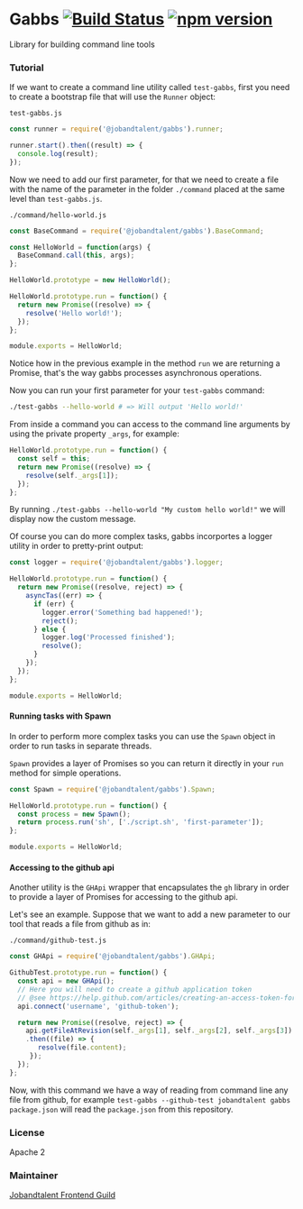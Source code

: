 # Gabbs [![Build Status](https://circleci.com/gh/jobandtalent/gabbs.png?style=shield)](https://circleci.com/gh/jobandtalent/gabbs) [![npm version](https://badge.fury.io/js/%40jobandtalent%2Fgabbs.svg)](https://badge.fury.io/js/%40jobandtalent%2Fgabbs)

Library for building command line tools

### Tutorial

If we want to create a command line utility called `test-gabbs`, first you need to create a bootstrap file that
will use the `Runner` object:

`test-gabbs.js`

```javascript
const runner = require('@jobandtalent/gabbs').runner;

runner.start().then((result) => {
  console.log(result);
});
```

Now we need to add our first parameter, for that we need to create a file with the name of the parameter in
the folder `./command` placed at the same level than `test-gabbs.js`.

`./command/hello-world.js`
```javascript
const BaseCommand = require('@jobandtalent/gabbs').BaseCommand;

const HelloWorld = function(args) {
  BaseCommand.call(this, args);
};

HelloWorld.prototype = new HelloWorld();

HelloWorld.prototype.run = function() {
  return new Promise((resolve) => {
    resolve('Hello world!');
  });
};

module.exports = HelloWorld;
```

Notice how in the previous example in the method `run` we are returning a Promise, that's the way
gabbs processes asynchronous operations.

Now you can run your first parameter for your `test-gabbs` command:

```bash
./test-gabbs --hello-world # => Will output 'Hello world!'
```

From inside a command you can access to the command line arguments by using the private property
`_args`, for example:

```javascript
HelloWorld.prototype.run = function() {
  const self = this;
  return new Promise((resolve) => {
    resolve(self._args[1]);
  });
};
```

By running `./test-gabbs --hello-world "My custom hello world!"` we will display now the custom message.

Of course you can do more complex tasks, gabbs incorportes a logger utility in order to pretty-print
output:

```javascript
const logger = require('@jobandtalent/gabbs').logger;

HelloWorld.prototype.run = function() {
  return new Promise((resolve, reject) => {
    asyncTas((err) => {
      if (err) {
        logger.error('Something bad happened!');
        reject();
      } else {
        logger.log('Processed finished');
        resolve();
      }
    });
  });
};

module.exports = HelloWorld;
```

#### Running tasks with Spawn

In order to perform more complex tasks you can use the `Spawn` object in order to run tasks in separate threads.

`Spawn` provides a layer of Promises so you can return it directly in your `run` method for simple operations.

```javascript
const Spawn = require('@jobandtalent/gabbs').Spawn;

HelloWorld.prototype.run = function() {
  const process = new Spawn();
  return process.run('sh', ['./script.sh', 'first-parameter']);
};

module.exports = HelloWorld;
```

#### Accessing to the github api

Another utility is the `GHApi` wrapper that encapsulates the `gh` library in order to provide a layer of Promises for
accessing to the github api.

Let's see an example. Suppose that we want to add a new parameter to our tool that reads a file from github as 
in:

`./command/github-test.js`

```javascript
const GHApi = require('@jobandtalent/gabbs').GHApi;

GithubTest.prototype.run = function() {
  const api = new GHApi();
  // Here you will need to create a github application token
  // @see https://help.github.com/articles/creating-an-access-token-for-command-line-use/
  api.connect('username', 'github-token');

  return new Promise((resolve, reject) => {
    api.getFileAtRevision(self._args[1], self._args[2], self._args[3])
    .then((file) => {
       resolve(file.content);
     });
  });
};
```

Now, with this command we have a way of reading from command line any file from github, for example
`test-gabbs --github-test jobandtalent gabbs package.json` will read the `package.json` from this repository.

### License

Apache 2

### Maintainer

[Jobandtalent Frontend Guild](mailto:frontend.team@jobandtalent.com)
